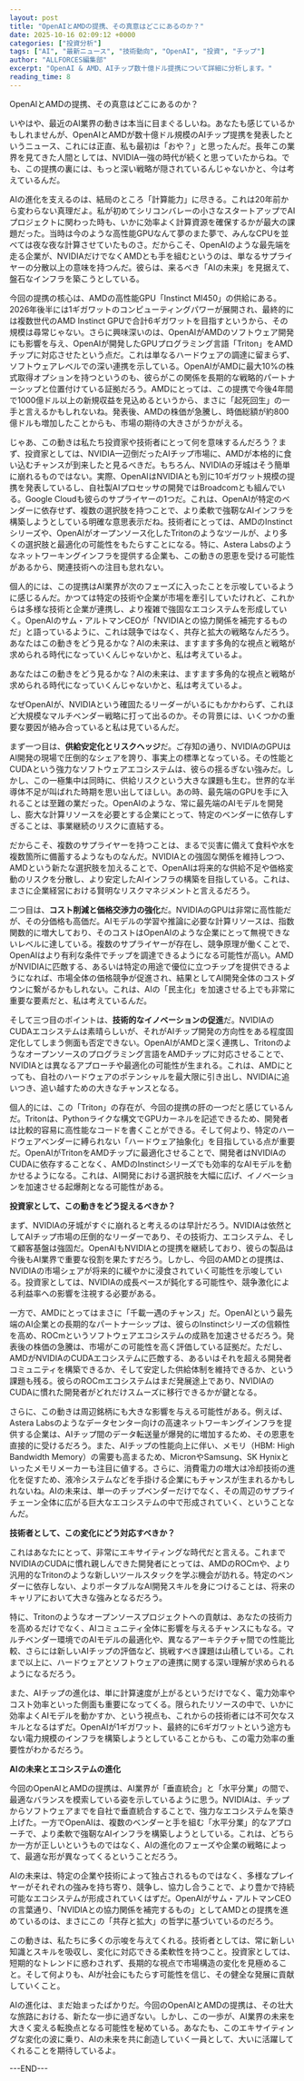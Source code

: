 ```yaml
---
layout: post
title: "OpenAIとAMDの提携、その真意はどこにあるのか？"
date: 2025-10-16 02:09:12 +0000
categories: ["投資分析"]
tags: ["AI", "最新ニュース", "技術動向", "OpenAI", "投資", "チップ"]
author: "ALLFORCES編集部"
excerpt: "OpenAI & AMD、AIチップ数十億ドル提携について詳細に分析します。"
reading_time: 8
---
```


OpenAIとAMDの提携、その真意はどこにあるのか？

いやはや、最近のAI業界の動きは本当に目まぐるしいね。あなたも感じているかもしれませんが、OpenAIとAMDが数十億ドル規模のAIチップ提携を発表したというニュース、これには正直、私も最初は「おや？」と思ったんだ。長年この業界を見てきた人間としては、NVIDIA一強の時代が続くと思っていたからね。でも、この提携の裏には、もっと深い戦略が隠されているんじゃないかと、今は考えているんだ。

AIの進化を支えるのは、結局のところ「計算能力」に尽きる。これは20年前から変わらない真理だよ。私が初めてシリコンバレーの小さなスタートアップでAIプロジェクトに関わった時も、いかに効率よく計算資源を確保するかが最大の課題だった。当時は今のような高性能GPUなんて夢のまた夢で、みんなCPUを並べては夜な夜な計算させていたものさ。だからこそ、OpenAIのような最先端を走る企業が、NVIDIAだけでなくAMDとも手を組むというのは、単なるサプライヤーの分散以上の意味を持つんだ。彼らは、来るべき「AIの未来」を見据えて、盤石なインフラを築こうとしている。

今回の提携の核心は、AMDの高性能GPU「Instinct MI450」の供給にある。2026年後半には1ギガワットのコンピューティングパワーが展開され、最終的には複数世代のAMD Instinct GPUで合計6ギガワットを目指すというから、その規模は尋常じゃない。さらに興味深いのは、OpenAIがAMDのソフトウェア開発にも影響を与え、OpenAIが開発したGPUプログラミング言語「Triton」をAMDチップに対応させたという点だ。これは単なるハードウェアの調達に留まらず、ソフトウェアレベルでの深い連携を示している。OpenAIがAMDに最大10%の株式取得オプションを持つというのも、彼らがこの関係を長期的な戦略的パートナーシップと位置付けている証拠だろう。AMDにとっては、この提携で今後4年間で1000億ドル以上の新規収益を見込めるというから、まさに「起死回生」の一手と言えるかもしれないね。発表後、AMDの株価が急騰し、時価総額が約800億ドルも増加したことからも、市場の期待の大きさがうかがえる。

じゃあ、この動きは私たち投資家や技術者にとって何を意味するんだろう？まず、投資家としては、NVIDIA一辺倒だったAIチップ市場に、AMDが本格的に食い込むチャンスが到来したと見るべきだ。もちろん、NVIDIAの牙城はそう簡単に崩れるものではない。実際、OpenAIはNVIDIAとも別に10ギガワット規模の提携を発表しているし、自社製AIプロセッサの開発ではBroadcomとも組んでいる。Google Cloudも彼らのサプライヤーの1つだ。これは、OpenAIが特定のベンダーに依存せず、複数の選択肢を持つことで、より柔軟で強靭なAIインフラを構築しようとしている明確な意思表示だね。技術者にとっては、AMDのInstinctシリーズや、OpenAIがオープンソース化したTritonのようなツールが、より多くの選択肢と最適化の可能性をもたらすことになる。特に、Astera Labsのようなネットワーキングインフラを提供する企業も、この動きの恩恵を受ける可能性があるから、関連技術への注目も怠れない。

個人的には、この提携はAI業界が次のフェーズに入ったことを示唆しているように感じるんだ。かつては特定の技術や企業が市場を牽引していたけれど、これからは多様な技術と企業が連携し、より複雑で強固なエコシステムを形成していく。OpenAIのサム・アルトマンCEOが「NVIDIAとの協力関係を補完するものだ」と語っているように、これは競争ではなく、共存と拡大の戦略なんだろう。あなたはこの動きをどう見るかな？AIの未来は、ますます多角的な視点と戦略が求められる時代になっていくんじゃないかと、私は考えているよ。

あなたはこの動きをどう見るかな？AIの未来は、ますます多角的な視点と戦略が求められる時代になっていくんじゃないかと、私は考えているよ。

なぜOpenAIが、NVIDIAという確固たるリーダーがいるにもかかわらず、これほど大規模なマルチベンダー戦略に打って出るのか。その背景には、いくつかの重要な要因が絡み合っていると私は見ているんだ。

まず一つ目は、**供給安定化とリスクヘッジ**だ。ご存知の通り、NVIDIAのGPUはAI開発の現場で圧倒的なシェアを誇り、事実上の標準となっている。その性能とCUDAという強力なソフトウェアエコシステムは、彼らの揺るぎない強みだ。しかし、この一極集中は同時に、供給リスクという大きな課題も生む。世界的な半導体不足が叫ばれた時期を思い出してほしい。あの時、最先端のGPUを手に入れることは至難の業だった。OpenAIのような、常に最先端のAIモデルを開発し、膨大な計算リソースを必要とする企業にとって、特定のベンダーに依存しすぎることは、事業継続のリスクに直結する。

だからこそ、複数のサプライヤーを持つことは、まるで災害に備えて食料や水を複数箇所に備蓄するようなものなんだ。NVIDIAとの強固な関係を維持しつつ、AMDという新たな選択肢を加えることで、OpenAIは将来的な供給不足や価格変動のリスクを分散し、より安定したAIインフラの構築を目指している。これは、まさに企業経営における賢明なリスクマネジメントと言えるだろう。

二つ目は、**コスト削減と価格交渉力の強化**だ。NVIDIAのGPUは非常に高性能だが、その分価格も高価だ。AIモデルの学習や推論に必要な計算リソースは、指数関数的に増大しており、そのコストはOpenAIのような企業にとって無視できないレベルに達している。複数のサプライヤーが存在し、競争原理が働くことで、OpenAIはより有利な条件でチップを調達できるようになる可能性が高い。AMDがNVIDIAに匹敵する、あるいは特定の用途で優位に立つチップを提供できるようになれば、市場全体の価格競争が促進され、結果としてAI開発全体のコストダウンに繋がるかもしれない。これは、AIの「民主化」を加速させる上でも非常に重要な要素だと、私は考えているんだ。

そして三つ目のポイントは、**技術的なイノベーションの促進**だ。NVIDIAのCUDAエコシステムは素晴らしいが、それがAIチップ開発の方向性をある程度固定化してしまう側面も否定できない。OpenAIがAMDと深く連携し、Tritonのようなオープンソースのプログラミング言語をAMDチップに対応させることで、NVIDIAとは異なるアプローチや最適化の可能性が生まれる。これは、AMDにとっても、自社のハードウェアのポテンシャルを最大限に引き出し、NVIDIAに追いつき、追い越すための大きなチャンスとなる。

個人的には、この「Triton」の存在が、今回の提携の肝の一つだと感じているんだ。Tritonは、Pythonライクな構文でGPUカーネルを記述できるため、開発者は比較的容易に高性能なコードを書くことができる。そして何より、特定のハードウェアベンダーに縛られない「ハードウェア抽象化」を目指している点が重要だ。OpenAIがTritonをAMDチップに最適化させることで、開発者はNVIDIAのCUDAに依存することなく、AMDのInstinctシリーズでも効率的なAIモデルを動かせるようになる。これは、AI開発における選択肢を大幅に広げ、イノベーションを加速させる起爆剤となる可能性がある。

**投資家として、この動きをどう捉えるべきか？**

まず、NVIDIAの牙城がすぐに崩れると考えるのは早計だろう。NVIDIAは依然としてAIチップ市場の圧倒的なリーダーであり、その技術力、エコシステム、そして顧客基盤は強固だ。OpenAIもNVIDIAとの提携を継続しており、彼らの製品は今後もAI業界で重要な役割を果たすだろう。しかし、今回のAMDとの提携は、NVIDIAの市場シェアが将来的に緩やかに浸食されていく可能性を示唆している。投資家としては、NVIDIAの成長ペースが鈍化する可能性や、競争激化による利益率への影響を注視する必要がある。

一方で、AMDにとってはまさに「千載一遇のチャンス」だ。OpenAIという最先端のAI企業との長期的なパートナーシップは、彼らのInstinctシリーズの信頼性を高め、ROCmというソフトウェアエコシステムの成熟を加速させるだろう。発表後の株価の急騰は、市場がこの可能性を高く評価している証拠だ。ただし、AMDがNVIDIAのCUDAエコシステムに匹敵する、あるいはそれを超える開発者コミュニティを構築できるか、そして安定した供給体制を維持できるか、という課題も残る。彼らのROCmエコシステムはまだ発展途上であり、NVIDIAのCUDAに慣れた開発者がどれだけスムーズに移行できるかが鍵となる。

さらに、この動きは周辺銘柄にも大きな影響を与える可能性がある。例えば、Astera Labsのようなデータセンター向けの高速ネットワーキングインフラを提供する企業は、AIチップ間のデータ転送量が爆発的に増加するため、その恩恵を直接的に受けるだろう。また、AIチップの性能向上に伴い、メモリ（HBM: High Bandwidth Memory）の需要も高まるため、MicronやSamsung、SK Hynixといったメモリメーカーも注目に値する。さらに、消費電力の増大は冷却技術の進化を促すため、液冷システムなどを手掛ける企業にもチャンスが生まれるかもしれないね。AIの未来は、単一のチップベンダーだけでなく、その周辺のサプライチェーン全体に広がる巨大なエコシステムの中で形成されていく、ということなんだ。

**技術者として、この変化にどう対応すべきか？**

これはあなたにとって、非常にエキサイティングな時代だと言える。これまでNVIDIAのCUDAに慣れ親しんできた開発者にとっては、AMDのROCmや、より汎用的なTritonのような新しいツールスタックを学ぶ機会が訪れる。特定のベンダーに依存しない、よりポータブルなAI開発スキルを身につけることは、将来のキャリアにおいて大きな強みとなるだろう。

特に、Tritonのようなオープンソースプロジェクトへの貢献は、あなたの技術力を高めるだけでなく、AIコミュニティ全体に影響を与えるチャンスにもなる。マルチベンダー環境でのAIモデルの最適化や、異なるアーキテクチャ間での性能比較、さらには新しいAIチップの評価など、挑戦すべき課題は山積している。これまで以上に、ハードウェアとソフトウェアの連携に関する深い理解が求められるようになるだろう。

また、AIチップの進化は、単に計算速度が上がるというだけでなく、電力効率やコスト効率といった側面も重要になってくる。限られたリソースの中で、いかに効率よくAIモデルを動かすか、という視点も、これからの技術者には不可欠なスキルとなるはずだ。OpenAIが1ギガワット、最終的に6ギガワットという途方もない電力規模のインフラを構築しようとしていることからも、この電力効率の重要性がわかるだろう。

**AIの未来とエコシステムの進化**

今回のOpenAIとAMDの提携は、AI業界が「垂直統合」と「水平分業」の間で、最適なバランスを模索している姿を示しているように思う。NVIDIAは、チップからソフトウェアまでを自社で垂直統合することで、強力なエコシステムを築き上げた。一方でOpenAIは、複数のベンダーと手を組む「水平分業」的なアプローチで、より柔軟で強靭なAIインフラを構築しようとしている。これは、どちらか一方が正しいというものではなく、AIの進化のフェーズや企業の戦略によって、最適な形が異なってくるということだろう。

AIの未来は、特定の企業や技術によって独占されるものではなく、多様なプレイヤーがそれぞれの強みを持ち寄り、競争し、協力し合うことで、より豊かで持続可能なエコシステムが形成されていくはずだ。OpenAIがサム・アルトマンCEOの言葉通り、「NVIDIAとの協力関係を補完するもの」としてAMDとの提携を進めているのは、まさにこの「共存と拡大」の哲学に基づいているのだろう。

この動きは、私たちに多くの示唆を与えてくれる。技術者としては、常に新しい知識とスキルを吸収し、変化に対応できる柔軟性を持つこと。投資家としては、短期的なトレンドに惑わされず、長期的な視点で市場構造の変化を見極めること。そして何よりも、AIが社会にもたらす可能性を信じ、その健全な発展に貢献していくこと。

AIの進化は、まだ始まったばかりだ。今回のOpenAIとAMDの提携は、その壮大な旅路における、新たな一歩に過ぎない。しかし、この一歩が、AI業界の未来を大きく変える転換点となる可能性を秘めている。あなたも、このエキサイティングな変化の波に乗り、AIの未来を共に創造していく一員として、大いに活躍してくれることを期待しているよ。

---END---